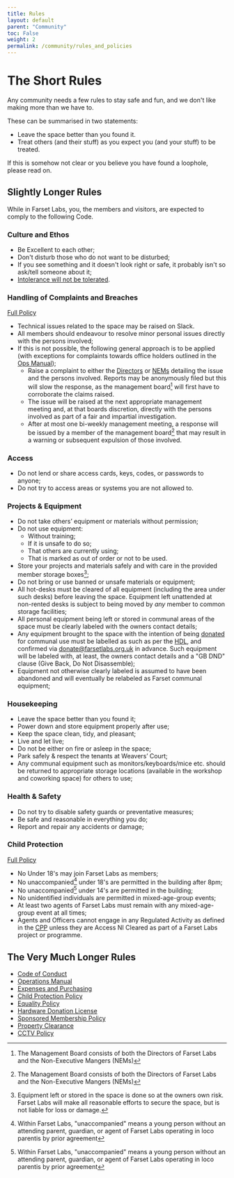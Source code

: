 ```yaml
---
title: Rules
layout: default
parent: "Community"
toc: False
weight: 2
permalink: /community/rules_and_policies
---
```


# The Short Rules

Any community needs a few rules to stay safe and fun, and we don't like making more than we have to.

These can be summarised in two statements:

* Leave the space better than you found it.
* Treat others (and their stuff) as you expect you (and your stuff) to be treated.

If this is somehow not clear or you believe you have found a loophole, please read on.

## Slightly Longer Rules

While in Farset Labs, you, the members and visitors, are expected to comply to the following Code.

### Culture and Ethos

 * Be Excellent to each other;
 * Don't disturb those who do not want to be disturbed;
 * If you see something and it doesn't look right or safe, it probably isn't so ask/tell someone about it;
 * [Intolerance will not be tolerated](/community/equality).

### Handling of Complaints and Breaches
[Full Policy](code_of_conduct#15-handling-of-complaints-and-breaches)
 * Technical issues related to the space may be raised on Slack.
 * All members should endeavour to resolve minor personal issues directly with the persons involved;
 * If this is not possible, the following general approach is to be applied (with exceptions for complaints towards office holders outlined in the [Ops Manual](/community/ops_manual));
    * Raise a complaint to either the [Directors](mailto:admin@farsetlabs.org.uk) or [NEMs](mailto:management@farsetlabs.org.uk) detailing the issue and the persons involved. Reports may be anonymously filed but this will slow the response, as the management board[^1] will first have to corroborate the claims raised.
    * The issue will be raised at the next appropriate management meeting and, at that boards discretion, directly with the persons involved as part of a fair and impartial investigation.
    * After at most one bi-weekly management meeting, a response will be issued by a member of the management board[^1] that may result in a warning or subsequent expulsion of those involved.


[^1]: The Management Board consists of both the Directors of Farset Labs and the Non-Executive Mangers (NEMs)

### Access

 * Do not lend or share access cards, keys, codes, or passwords to anyone;
 * Do not try to access areas or systems you are not allowed to.

### Projects &amp; Equipment

 * Do not take others’ equipment or materials without permission;
 * Do not use equipment:
    * Without training;
    * If it is unsafe to do so;
    * That others are currently using;
    * That is marked as out of order or not to be used.
 * Store your projects and materials safely and with care in the provided member storage boxes[^2];
 * Do not bring or use banned or unsafe materials or equipment;
 * All hot-desks must be cleared of all equipment (including the area under such desks) before leaving the space. Equipment left unattended at non-rented desks is subject to being moved by *any* member to common storage facilities;
 * All personal equipment being left or stored in communal areas of the space must be clearly labeled with the owners contact details;
 * Any equipment brought to the space with the intention of being [donated](/support/equipment) for communal use must be labelled as such as per the [HDL](hardware_donation_license), and confirmed via [donate@farsetlabs.org.uk](mailto:donate@farsetlabs.org.uk) in advance. Such equipment will be labeled with, at least, the owners contact details and a "GB DND" clause (Give Back, Do Not Disassemble);
 * Equipment not otherwise clearly labeled is assumed to have been abandoned and will eventually be relabeled as Farset communal equipment;

[^2]: Equipment left or stored in the space is done so at the owners own risk. Farset Labs will make all reasonable efforts to secure the space, but is not liable for loss or damage.

### Housekeeping

 * Leave the space better than you found it;
 * Power down and store equipment properly after use;
 * Keep the space clean, tidy, and pleasant;
 * Live and let live;
 * Do not be either on fire or asleep in the space;
 * Park safely &amp; respect the tenants at Weavers’ Court;
 * Any communal equipment such as monitors/keyboards/mice etc. should be returned to appropriate storage locations (available in the workshop and coworking space) for others to use;


### Health &amp; Safety

 * Do not try to disable safety guards or preventative measures;
 * Be safe and reasonable in everything you do;
 * Report and repair any accidents or damage;

### Child Protection
[Full Policy](/community/child_protection)

 * No Under 18's may join Farset Labs as members;
 * No unaccompanied[^3] under 18's are permitted in the building after 8pm;
 * No unaccompanied[^3] under 14's are permitted in the building;
 * No unidentified individuals are permitted in mixed-age-group events;
 * At least two agents of Farset Labs must remain with any mixed-age-group event at all times;
 * Agents and Officers cannot engage in any Regulated Activity as defined in the [CPP](/community/child_protection) unless they are Access NI Cleared as part of a Farset Labs project or programme.

[^3]: Within Farset Labs, "unaccompanied" means a young person without an attending parent, guardian, or agent of Farset Labs operating in loco parentis by prior agreement


## The Very Much Longer Rules
* [Code of Conduct](/community/code_of_conduct)
* [Operations Manual](/community/ops_manual)
* [Expenses and Purchasing](/community/expenses_purchasing)
* [Child Protection Policy](/community/child_protection)
* [Equality Policy](/community/equality)
* [Hardware Donation License](/community/hardware_donation_license)
* [Sponsored Membership Policy](/community/sponsored_membership_policy)
* [Property Clearance](/community/clearance)
* [CCTV Policy](/community/cctv)
